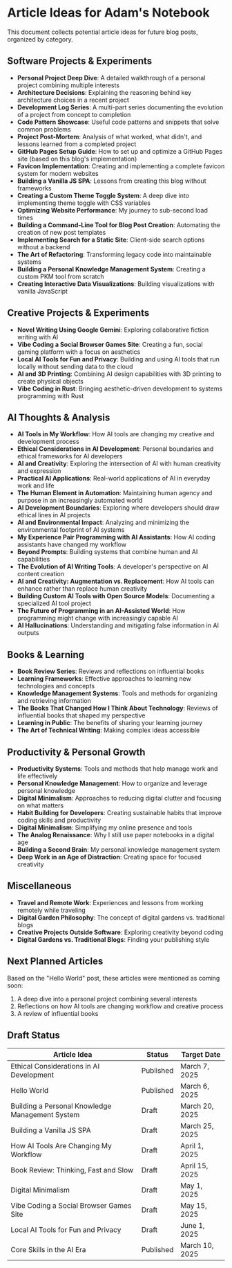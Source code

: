 # Article Ideas for Adam's Notebook

This document collects potential article ideas for future blog posts, organized by category.

## Software Projects & Experiments

- **Personal Project Deep Dive**: A detailed walkthrough of a personal project combining multiple interests
- **Architecture Decisions**: Explaining the reasoning behind key architecture choices in a recent project
- **Development Log Series**: A multi-part series documenting the evolution of a project from concept to completion
- **Code Pattern Showcase**: Useful code patterns and snippets that solve common problems
- **Project Post-Mortem**: Analysis of what worked, what didn't, and lessons learned from a completed project
- **GitHub Pages Setup Guide**: How to set up and optimize a GitHub Pages site (based on this blog's implementation)
- **Favicon Implementation**: Creating and implementing a complete favicon system for modern websites
- **Building a Vanilla JS SPA**: Lessons from creating this blog without frameworks
- **Creating a Custom Theme Toggle System**: A deep dive into implementing theme toggle with CSS variables
- **Optimizing Website Performance**: My journey to sub-second load times
- **Building a Command-Line Tool for Blog Post Creation**: Automating the creation of new post templates
- **Implementing Search for a Static Site**: Client-side search options without a backend
- **The Art of Refactoring**: Transforming legacy code into maintainable systems
- **Building a Personal Knowledge Management System**: Creating a custom PKM tool from scratch
- **Creating Interactive Data Visualizations**: Building visualizations with vanilla JavaScript

## Creative Projects & Experiments

- **Novel Writing Using Google Gemini**: Exploring collaborative fiction writing with AI
- **Vibe Coding a Social Browser Games Site**: Creating a fun, social gaming platform with a focus on aesthetics
- **Local AI Tools for Fun and Privacy**: Building and using AI tools that run locally without sending data to the cloud
- **AI and 3D Printing**: Combining AI design capabilities with 3D printing to create physical objects
- **Vibe Coding in Rust**: Bringing aesthetic-driven development to systems programming with Rust

## AI Thoughts & Analysis

- **AI Tools in My Workflow**: How AI tools are changing my creative and development process
- **Ethical Considerations in AI Development**: Personal boundaries and ethical frameworks for AI developers
- **AI and Creativity**: Exploring the intersection of AI with human creativity and expression
- **Practical AI Applications**: Real-world applications of AI in everyday work and life
- **The Human Element in Automation**: Maintaining human agency and purpose in an increasingly automated world
- **AI Development Boundaries**: Exploring where developers should draw ethical lines in AI projects
- **AI and Environmental Impact**: Analyzing and minimizing the environmental footprint of AI systems
- **My Experience Pair Programming with AI Assistants**: How AI coding assistants have changed my workflow
- **Beyond Prompts**: Building systems that combine human and AI capabilities
- **The Evolution of AI Writing Tools**: A developer's perspective on AI content creation
- **AI and Creativity: Augmentation vs. Replacement**: How AI tools can enhance rather than replace human creativity
- **Building Custom AI Tools with Open Source Models**: Documenting a specialized AI tool project
- **The Future of Programming in an AI-Assisted World**: How programming might change with increasingly capable AI
- **AI Hallucinations**: Understanding and mitigating false information in AI outputs

## Books & Learning

- **Book Review Series**: Reviews and reflections on influential books
- **Learning Frameworks**: Effective approaches to learning new technologies and concepts
- **Knowledge Management Systems**: Tools and methods for organizing and retrieving information
- **The Books That Changed How I Think About Technology**: Reviews of influential books that shaped my perspective
- **Learning in Public**: The benefits of sharing your learning journey
- **The Art of Technical Writing**: Making complex ideas accessible

## Productivity & Personal Growth

- **Productivity Systems**: Tools and methods that help manage work and life effectively
- **Personal Knowledge Management**: How to organize and leverage personal knowledge
- **Digital Minimalism**: Approaches to reducing digital clutter and focusing on what matters
- **Habit Building for Developers**: Creating sustainable habits that improve coding skills and productivity
- **Digital Minimalism**: Simplifying my online presence and tools
- **The Analog Renaissance**: Why I still use paper notebooks in a digital age
- **Building a Second Brain**: My personal knowledge management system
- **Deep Work in an Age of Distraction**: Creating space for focused creativity

## Miscellaneous

- **Travel and Remote Work**: Experiences and lessons from working remotely while traveling
- **Digital Garden Philosophy**: The concept of digital gardens vs. traditional blogs
- **Creative Projects Outside Software**: Exploring creativity beyond coding
- **Digital Gardens vs. Traditional Blogs**: Finding your publishing style

## Next Planned Articles

Based on the "Hello World" post, these articles were mentioned as coming soon:

1. A deep dive into a personal project combining several interests
2. Reflections on how AI tools are changing workflow and creative process
3. A review of influential books

## Draft Status

| Article Idea | Status | Target Date |
|--------------|--------|-------------|
| Ethical Considerations in AI Development | Published | March 7, 2025 |
| Hello World | Published | March 6, 2025 |
| Building a Personal Knowledge Management System | Draft | March 20, 2025 |
| Building a Vanilla JS SPA | Draft | March 25, 2025 |
| How AI Tools Are Changing My Workflow | Draft | April 1, 2025 |
| Book Review: Thinking, Fast and Slow | Draft | April 15, 2025 |
| Digital Minimalism | Draft | May 1, 2025 |
| Vibe Coding a Social Browser Games Site | Draft | May 15, 2025 |
| Local AI Tools for Fun and Privacy | Draft | June 1, 2025 |
| Core Skills in the AI Era | Published | March 10, 2025 | 